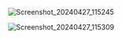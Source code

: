 ![Screenshot_20240427_115245](https://github.com/shubhamrawat140798/chess_clock/assets/46570973/939d63bb-5f29-47bb-859d-ceaa1af6e477)

![Screenshot_20240427_115309](https://github.com/shubhamrawat140798/chess_clock/assets/46570973/88eff8bd-cd8c-431a-b8cb-24cbf0673d38)
